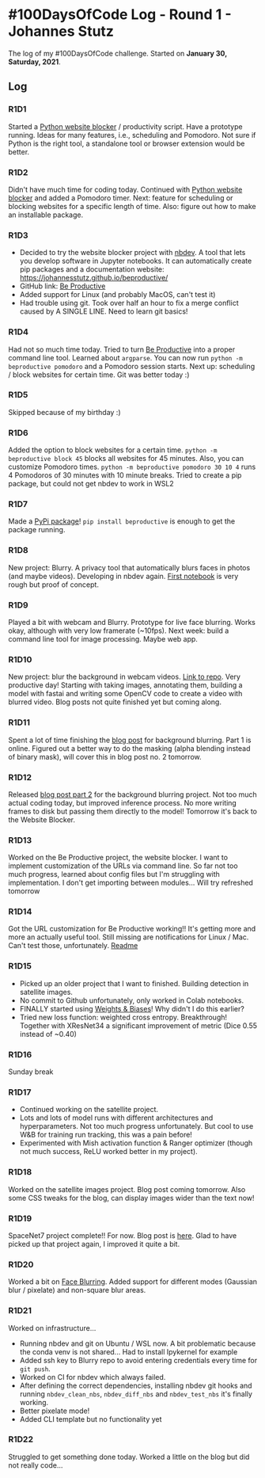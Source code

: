 # #100DaysOfCode Log - Round 1 - Johannes Stutz

The log of my #100DaysOfCode challenge. Started on **January 30, Saturday, 2021**.

## Log

### R1D1 
Started a [Python website blocker](https://github.com/JohannesStutz/python-website-blocker) / productivity script. Have a prototype running. Ideas for many features, i.e., scheduling and Pomodoro. Not sure if Python is the right tool, a standalone tool or browser extension would be better.

### R1D2
Didn't have much time for coding today. Continued with [Python website blocker](https://github.com/JohannesStutz/python-website-blocker) and added a Pomodoro timer. Next: feature for scheduling or blocking websites for a specific length of time. Also: figure out how to make an installable package.

### R1D3
- Decided to try the website blocker project with [nbdev](https://github.com/fastai/nbdev). A tool that lets you develop software in Jupyter notebooks. It can automatically create pip packages and a documentation website: https://johannesstutz.github.io/beproductive/
- GitHub link: [Be Productive](https://github.com/JohannesStutz/beproductive)
- Added support for Linux (and probably MacOS, can't test it)
- Had trouble using git. Took over half an hour to fix a merge conflict caused by A SINGLE LINE. Need to learn git basics!

### R1D4
Had not so much time today. Tried to turn [Be Productive](https://github.com/JohannesStutz/beproductive) into a proper command line tool. Learned about `argparse`. You can now run `python -m beproductive pomodoro` and a Pomodoro session starts. Next up: scheduling / block websites for certain time. Git was better today :)

### R1D5
Skipped because of my birthday :)

### R1D6
Added the option to block websites for a certain time. `python -m beproductive block 45` blocks all websites for 45 minutes. Also, you can customize Pomodoro times. `python -m beproductive pomodoro 30 10 4` runs 4 Pomodoros of 30 minutes with 10 minute breaks.
Tried to create a pip package, but could not get nbdev to work in WSL2

### R1D7
Made a [PyPi package](zyDMg7LPSaa7)! `pip install beproductive` is enough to get the package running. 

### R1D8
New project: Blurry. A privacy tool that automatically blurs faces in photos (and maybe videos). Developing in nbdev again. [First notebook](https://github.com/JohannesStutz/blurry/blob/master/00_core.ipynb) is very rough but proof of concept.

### R1D9
Played a bit with webcam and Blurry. Prototype for live face blurring. Works okay, although with very low framerate (~10fps). Next week: build a command line tool for image processing. Maybe web app.

### R1D10
New project: blur the background in webcam videos. [Link to repo](https://github.com/JohannesStutz/background-detection). Very productive day! Starting with taking images, annotating them, building a model with fastai and writing some OpenCV code to create a video with blurred video. Blog posts not quite finished yet but coming along.

### R1D11
Spent a lot of time finishing the [blog post](https://deeplearning.berlin/fastai/privacy/getting%20started/2021/02/09/Background-Blur-Part-1.html) for background blurring. Part 1 is online. Figured out a better way to do the masking (alpha blending instead of binary mask), will cover this in blog post no. 2 tomorrow.

### R1D12
Released [blog post part 2](https://deeplearning.berlin/fastai/privacy/opencv/2021/02/10/Background-Blur-Part-2.html) for the  background blurring project. Not too much actual coding today, but improved inference process. No more writing frames to disk but passing them directly to the model! Tomorrow it's back to the Website Blocker.

### R1D13
Worked on the Be Productive project, the website blocker. I want to implement customization of the URLs via command line. So far not too much progress, learned about config files but I'm struggling with implementation. I don't get importing between modules... Will try refreshed tomorrow

### R1D14
Got the URL customization for Be Productive working!! It's getting more and more an actually useful tool. Still missing are notifications for Linux / Mac. Can't test those, unfortunately. [Readme](https://github.com/JohannesStutz/beproductive#be-productive)

### R1D15
- Picked up an older project that I want to finished. Building detection in satellite images.
- No commit to Github unfortunately, only worked in Colab notebooks.
- FINALLY started using [Weights & Biases](https://wandb.ai/)! Why didn't I do this earlier?
- Tried new loss function: weighted cross entropy. Breakthrough! Together with XResNet34 a significant improvement of metric (Dice 0.55 instead of ~0.40)

### R1D16
Sunday break

### R1D17
- Continued working on the satellite project.
- Lots and lots of model runs with different architectures and hyperparameters. Not too much progress unfortunately. But cool to use W&B for training run tracking, this was a pain before!
- Experimented with Mish activation function & Ranger optimizer (though not much success, ReLU worked better in my project).

### R1D18
Worked on the satellite images project. Blog post coming tomorrow. Also some CSS tweaks for the blog, can display images wider than the text now!

### R1D19
SpaceNet7 project complete!! For now. Blog post is [here](https://deeplearning.berlin/satellite%20imagery/computer%20vision/fastai/2021/02/17/Building-Detection-SpaceNet7.html).
Glad to have picked up that project again, I improved it quite a bit.

### R1D20
Worked a bit on [Face Blurring](https://github.com/JohannesStutz/blurry). Added support for different modes (Gaussian blur / pixelate) and non-square blur areas.

### R1D21
Worked on infrastructure...
- Running nbdev and git on Ubuntu / WSL now. A bit problematic because the conda venv is not shared... Had to install Ipykernel for example
- Added ssh key to Blurry repo to avoid entering credentials every time for `git push`.
- Worked on CI for nbdev which always failed.
- After defining the correct dependencies, installing nbdev git hooks and running `nbdev_clean_nbs`, `nbdev_diff_nbs` and `nbdev_test_nbs`  it's finally working.
- Better pixelate mode!
- Added CLI template but no functionality yet

### R1D22
Struggled to get something done today. Worked a little on the blog but did not really code...
